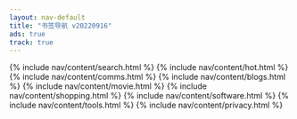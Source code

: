 ```yaml
---
layout: nav-default
title: "书签导航 v20220916"
ads: true
track: true
---
```


{% include nav/content/search.html %}
{% include nav/content/hot.html %}
{% include nav/content/comms.html %}
{% include nav/content/blogs.html %}
{% include nav/content/movie.html %}
{% include nav/content/shopping.html %}
{% include nav/content/software.html %}
{% include nav/content/tools.html %}
{% include nav/content/privacy.html %}